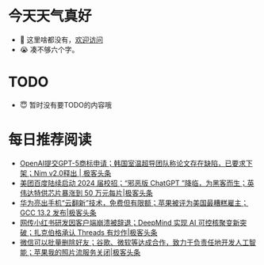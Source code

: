 # 今天天气真好
- 👋 这里啥都没有，[欢迎访问](https://zhangfeng-ola.github.io/)
- 😭 凑不够六个字。
<!---
- 👀 I’m interested in ...
- 🌱 I’m currently learning ...
- 💞️ I’m looking to collaborate on ...
- 📫 How to reach me ...
- 😇 I'm doing something ...

--->

# TODO 
- 😇 暂时没有要TODO的内容哦

<!---
zhangfeng-ola/zhangfeng-ola is a ✨ special ✨ repository because its `README.md` (this file) appears on your GitHub profile.
You can click the Preview link to take a look at your changes.
--->

# 每日推荐阅读
<!-- BLOG-POST-LIST:START -->
- [OpenAI提交GPT-5商标申请；韩国室温超导团队称论文存在缺陷，已要求下架；Nim v2.0释出 | 极客头条](https://blog.csdn.net/weixin_39786569/article/details/132055445)
- [美团百度陆续启动 2024 届校招；“邪恶版 ChatGPT ”降临，为黑客而生；英伟达特供芯片暴涨到 50 万元每片|极客头条](https://blog.csdn.net/weixin_39786569/article/details/132035320)
- [华为亮出手机“云翻新”技术，免费但有限额；苹果被评为美国最糟糕雇主；GCC 13.2 发布|极客头条](https://blog.csdn.net/weixin_39786569/article/details/132015741)
- [网传小红书研发因客户端崩溃被辞退；DeepMind 实现 AI 可控核聚变新突破；扎克伯格承认 Threads 有炒作|极客头条](https://blog.csdn.net/weixin_39786569/article/details/131973367)
- [微信可以批量删除好友；谷歌、微软等达成合作，致力于负责任地开发人工智能；​苹果我的照片流服务关闭|极客头条](https://blog.csdn.net/weixin_39786569/article/details/131952794)
<!-- BLOG-POST-LIST:END -->
